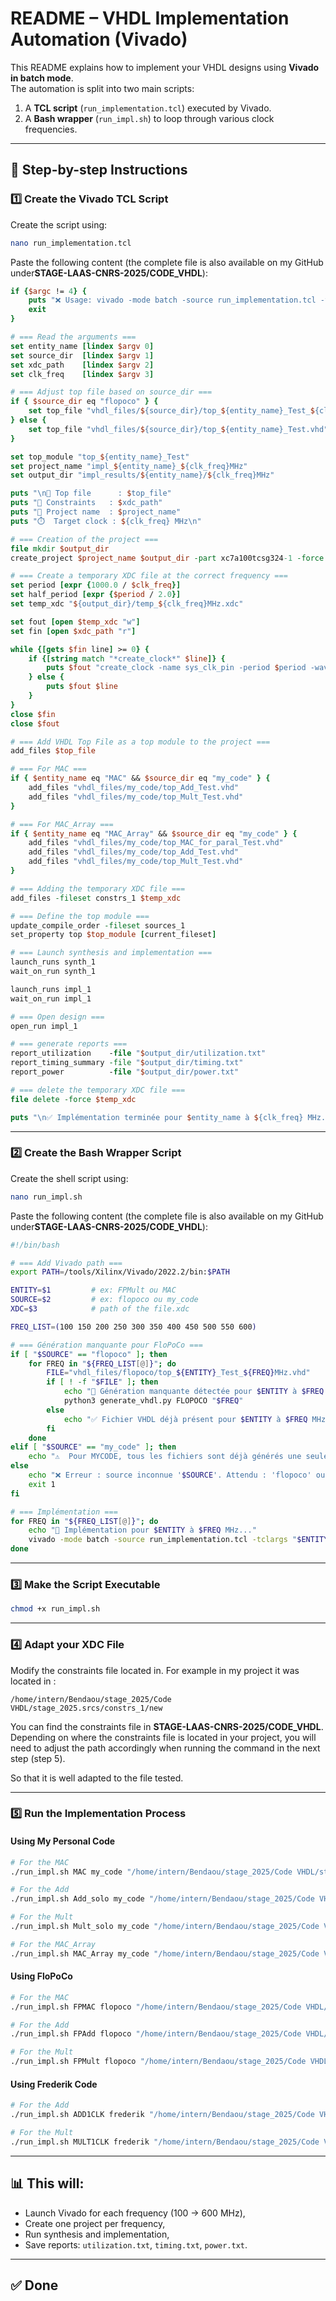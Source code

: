 # README – VHDL Implementation Automation (Vivado)

This README explains how to implement your VHDL designs using **Vivado in batch mode**.  
The automation is split into two main scripts:

1. A **TCL script** (`run_implementation.tcl`) executed by Vivado.  
2. A **Bash wrapper** (`run_impl.sh`) to loop through various clock frequencies.  

---

## 🧾 Step-by-step Instructions

### 1️⃣ Create the Vivado TCL Script

Create the script using:
```bash
nano run_implementation.tcl
```

Paste the following content (the complete file is also available on my GitHub under**STAGE-LAAS-CNRS-2025/CODE_VHDL**):
```tcl
if {$argc != 4} {
    puts "❌ Usage: vivado -mode batch -source run_implementation.tcl -tclargs ENTITY_NAME SOURCE_DIR XDC_PATH CLOCK_FREQ"
    exit
}

# === Read the arguments ===
set entity_name [lindex $argv 0]
set source_dir  [lindex $argv 1]
set xdc_path    [lindex $argv 2]
set clk_freq    [lindex $argv 3]

# === Adjust top file based on source_dir ===
if { $source_dir eq "flopoco" } {
    set top_file "vhdl_files/${source_dir}/top_${entity_name}_Test_${clk_freq}MHz.vhd"
} else {
    set top_file "vhdl_files/${source_dir}/top_${entity_name}_Test.vhd"
}

set top_module "top_${entity_name}_Test"
set project_name "impl_${entity_name}_${clk_freq}MHz"
set output_dir "impl_results/${entity_name}/${clk_freq}MHz"

puts "\n🔎 Top file      : $top_file"
puts "📎 Constraints   : $xdc_path"
puts "📁 Project name  : $project_name"
puts "⏱️  Target clock : ${clk_freq} MHz\n"

# === Creation of the project ===
file mkdir $output_dir
create_project $project_name $output_dir -part xc7a100tcsg324-1 -force

# === Create a temporary XDC file at the correct frequency ===
set period [expr {1000.0 / $clk_freq}]
set half_period [expr {$period / 2.0}]
set temp_xdc "${output_dir}/temp_${clk_freq}MHz.xdc"

set fout [open $temp_xdc "w"]
set fin [open $xdc_path "r"]

while {[gets $fin line] >= 0} {
    if {[string match "*create_clock*" $line]} {
        puts $fout "create_clock -name sys_clk_pin -period $period -waveform {0 $half_period} \[get_ports clk\]"
    } else {
        puts $fout $line
    }
}
close $fin
close $fout

# === Add VHDL Top File as a top module to the project ===
add_files $top_file

# === For MAC ===
if { $entity_name eq "MAC" && $source_dir eq "my_code" } {
    add_files "vhdl_files/my_code/top_Add_Test.vhd"
    add_files "vhdl_files/my_code/top_Mult_Test.vhd"
}

# === For MAC_Array ===
if { $entity_name eq "MAC_Array" && $source_dir eq "my_code" } {
    add_files "vhdl_files/my_code/top_MAC_for_paral_Test.vhd"
    add_files "vhdl_files/my_code/top_Add_Test.vhd"
    add_files "vhdl_files/my_code/top_Mult_Test.vhd"
}

# === Adding the temporary XDC file ===
add_files -fileset constrs_1 $temp_xdc

# === Define the top module ===
update_compile_order -fileset sources_1
set_property top $top_module [current_fileset]

# === Launch synthesis and implementation ===
launch_runs synth_1
wait_on_run synth_1

launch_runs impl_1
wait_on_run impl_1

# === Open design ===
open_run impl_1

# === generate reports ===
report_utilization    -file "$output_dir/utilization.txt"
report_timing_summary -file "$output_dir/timing.txt"
report_power          -file "$output_dir/power.txt"

# === delete the temporary XDC file ===
file delete -force $temp_xdc

puts "\n✅ Implémentation terminée pour $entity_name à ${clk_freq} MHz."
```

---

### 2️⃣ Create the Bash Wrapper Script

Create the shell script using:
```bash
nano run_impl.sh
```

Paste the following content (the complete file is also available on my GitHub under**STAGE-LAAS-CNRS-2025/CODE_VHDL**):
```bash
#!/bin/bash

# === Add Vivado path ===
export PATH=/tools/Xilinx/Vivado/2022.2/bin:$PATH

ENTITY=$1         # ex: FPMult ou MAC
SOURCE=$2         # ex: flopoco ou my_code
XDC=$3            # path of the file.xdc

FREQ_LIST=(100 150 200 250 300 350 400 450 500 550 600)

# === Génération manquante pour FloPoCo ===
if [ "$SOURCE" == "flopoco" ]; then
    for FREQ in "${FREQ_LIST[@]}"; do
        FILE="vhdl_files/flopoco/top_${ENTITY}_Test_${FREQ}MHz.vhd"
        if [ ! -f "$FILE" ]; then
            echo "🔁 Génération manquante détectée pour $ENTITY à $FREQ MHz..."
            python3 generate_vhdl.py FLOPOCO "$FREQ"
        else
            echo "✅ Fichier VHDL déjà présent pour $ENTITY à $FREQ MHz"
        fi
    done
elif [ "$SOURCE" == "my_code" ]; then
    echo "⚠️  Pour MYCODE, tous les fichiers sont déjà générés une seule fois."
else
    echo "❌ Erreur : source inconnue '$SOURCE'. Attendu : 'flopoco' ou 'my_code'."
    exit 1
fi

# === Implémentation ===
for FREQ in "${FREQ_LIST[@]}"; do
    echo "🚧 Implémentation pour $ENTITY à $FREQ MHz..."
    vivado -mode batch -source run_implementation.tcl -tclargs "$ENTITY" "$SOURCE" "$XDC" "$FREQ"
done
```

---

### 3️⃣ Make the Script Executable

```bash
chmod +x run_impl.sh
```

---

### 4️⃣ Adapt your XDC File

Modify the constraints file located in. For example in my project it was located in : 

```
/home/intern/Bendaou/stage_2025/Code VHDL/stage_2025.srcs/constrs_1/new
```
You can find the constraints file in **STAGE-LAAS-CNRS-2025/CODE_VHDL**. Depending on where the constraints file is located in your project, you will need to adjust the path accordingly when running the command in the next step (step 5).

So that it is well adapted to the file tested.

---

### 5️⃣ Run the Implementation Process

#### Using My Personal Code
```bash
# For the MAC
./run_impl.sh MAC my_code "/home/intern/Bendaou/stage_2025/Code VHDL/stage_2025.srcs/constrs_1/new/contraintes.xdc"

# For the Add
./run_impl.sh Add_solo my_code "/home/intern/Bendaou/stage_2025/Code VHDL/stage_2025.srcs/constrs_1/new/contraintes.xdc"

# For the Mult
./run_impl.sh Mult_solo my_code "/home/intern/Bendaou/stage_2025/Code VHDL/stage_2025.srcs/constrs_1/new/contraintes.xdc"

# For the MAC_Array
./run_impl.sh MAC_Array my_code "/home/intern/Bendaou/stage_2025/Code VHDL/stage_2025.srcs/constrs_1/new/contraintes.xdc"
```

#### Using FloPoCo
```bash
# For the MAC
./run_impl.sh FPMAC flopoco "/home/intern/Bendaou/stage_2025/Code VHDL/stage_2025.srcs/constrs_1/new/contraintes.xdc"

# For the Add
./run_impl.sh FPAdd flopoco "/home/intern/Bendaou/stage_2025/Code VHDL/stage_2025.srcs/constrs_1/new/contraintes.xdc"

# For the Mult
./run_impl.sh FPMult flopoco "/home/intern/Bendaou/stage_2025/Code VHDL/stage_2025.srcs/constrs_1/new/contraintes.xdc"
```

#### Using Frederik Code
```bash
# For the Add
./run_impl.sh ADD1CLK frederik "/home/intern/Bendaou/stage_2025/Code VHDL/stage_2025.srcs/constrs_1/new/contraintes.xdc"

# For the Mult
./run_impl.sh MULT1CLK frederik "/home/intern/Bendaou/stage_2025/Code VHDL/stage_2025.srcs/constrs_1/new/contraintes.xdc"
```

---

## 📊 This will:
- Launch Vivado for each frequency (100 → 600 MHz),  
- Create one project per frequency,  
- Run synthesis and implementation,  
- Save reports: `utilization.txt`, `timing.txt`, `power.txt`.  

---

## ✅ Done
